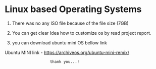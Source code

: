 # Linux based Operating Systems

1.	There was no any ISO file because of the file size (7GB)

2.	You can get clear Idea how to customize os by read project report.
3.	you can download ubuntu mini OS bellow link

Ubuntu MINI link	-	https://archiveos.org/ubuntu-mini-remix/


						thank you...!
